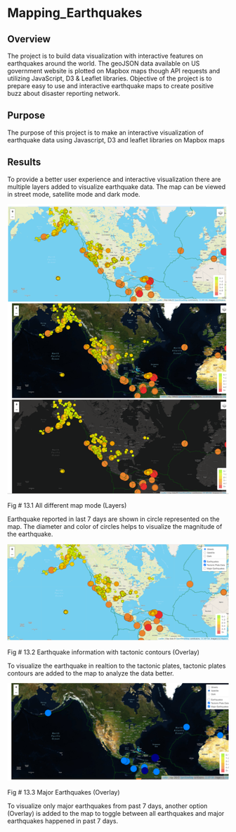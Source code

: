 # Mapping_Earthquakes

## Overview 
The project is to build data visualization with interactive features on earthquakes around the world. The geoJSON data available on US government website is plotted on Mapbox maps though API requests and utilizing JavaScript, D3 & Leaflet libraries. Objective of the project is to prepare easy to use and interactive earthquake maps to create positive buzz about disaster reporting network. 

## Purpose
The purpose of this project is to make an interactive visualization of earthquake data using Javascript, D3 and leaflet libraries on Mapbox maps

## Results

To provide a better user experience and interactive visualization there are multiple layers added to visualize earthquake data. The map can be viewed in street mode, satellite mode and dark mode.

![]( /Earthquake_Challenge/static/images/All.png)


Fig # 13.1 All different map mode (Layers)


Earthquake reported in last 7 days are shown in circle represented on the map. The diameter and color of circles helps to visualize the magnitude of the earthquake. 


![]( /Earthquake_Challenge/static/images/1.png)

Fig # 13.2 Earthquake information with tactonic contours (Overlay)


To visualize the earthquake in realtion to the tactonic plates, tactonic plates contours are added to the map to analyze the data better.


![]( /Earthquake_Challenge/static/images/2.png)

Fig # 13.3 Major Earthquakes (Overlay)

To visualize only major earthquakes from past 7 days, another option (Overlay) is added to the map to toggle between all earthquakes and major earthquakes happened in past 7 days.


